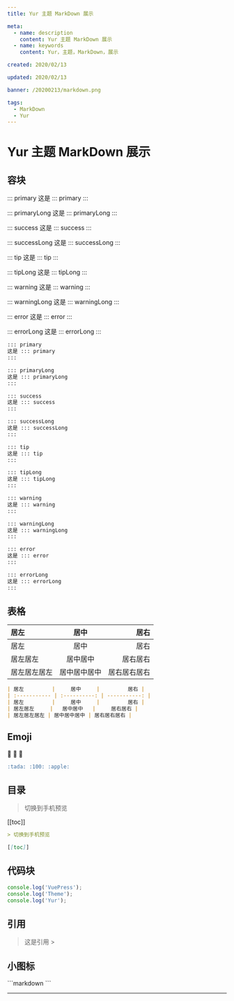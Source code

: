 ```yaml
---
title: Yur 主题 MarkDown 展示

meta:
  - name: description
    content: Yur 主题 MarkDown 展示
  - name: keywords
    content: Yur，主题，MarkDown，展示

created: 2020/02/13

updated: 2020/02/13

banner: /20200213/markdown.png

tags:
  - MarkDown
  - Yur
---
```


# Yur 主题 MarkDown 展示

## 容块

::: primary
这是 ::: primary
:::

::: primaryLong
这是 ::: primaryLong
:::

::: success
这是 ::: success
:::

::: successLong
这是 ::: successLong
:::

::: tip
这是 ::: tip
:::

::: tipLong
这是 ::: tipLong
:::

::: warning
这是 ::: warning
:::

::: warningLong
这是 ::: warningLong
:::

::: error
这是 ::: error
:::

::: errorLong
这是 ::: errorLong
:::

```markdown
::: primary
这是 ::: primary
:::

::: primaryLong
这是 ::: primaryLong
:::

::: success
这是 ::: success
:::

::: successLong
这是 ::: successLong
:::

::: tip
这是 ::: tip
:::

::: tipLong
这是 ::: tipLong
:::

::: warning
这是 ::: warning
:::

::: warningLong
这是 ::: warningLong
:::

::: error
这是 ::: error
:::

::: errorLong
这是 ::: errorLong
:::
```

## 表格

| 居左         |     居中     |         居右 |
| :----------- | :----------: | -----------: |
| 居左         |     居中     |         居右 |
| 居左居左     |   居中居中   |     居右居右 |
| 居左居左居左 | 居中居中居中 | 居右居右居右 |

```markdown
| 居左         |     居中     |         居右 |
| :----------- | :----------: | -----------: |
| 居左         |     居中     |         居右 |
| 居左居左     |   居中居中   |     居右居右 |
| 居左居左居左 | 居中居中居中 | 居右居右居右 |
```

## Emoji

:tada: :100: :apple:

```markdown
:tada: :100: :apple:
```

## 目录

> 切换到手机预览

[[toc]]

```markdown
> 切换到手机预览

[[toc]]
```

## 代码块

```js {1,3}
console.log('VuePress');
console.log('Theme');
console.log('Yur');
```

## 引用

> 这是引用 >

## 小图标

<Icon name="github" />

<Icon name="man" color="#39c5bb" />

<Icon name="woman" size="2em" />
```markdown
<Icon name="github" />

<Icon name="man" color="#39c5bb" />

<Icon name="woman" size="2em" />
```

---
